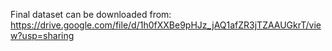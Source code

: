 Final dataset can be downloaded from: https://drive.google.com/file/d/1h0fXXBe9pHJz_jAQ1afZR3jTZAAUGkrT/view?usp=sharing
